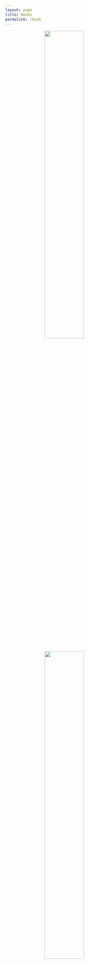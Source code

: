 ```yaml
---
layout: page
title: Books
permalink: /book 
---
```

<a whith="200" height="200" href="https://jcentercreation.github.io/JekyllPersonalWeb/books/01/02/2021/why_leaders_eat_last.html"><img style="display: block; margin-left: auto; margin-right: auto; width: 50%" src="https://jcentercreation.github.io/JekyllPersonalWeb/assets/img/leaders-eat-last.png"></a>
<br>
<a whith="200" height="200" href="https://jcentercreation.github.io/JekyllPersonalWeb/books/05/01/2021/buildingastorybrand.html"><img style="display: block; margin-left: auto; margin-right: auto; width: 50%" src="https://jcentercreation.github.io/JekyllPersonalWeb/assets/img/book-top.svg"></a>
<br>
<a whith="200" height="200" href="https://jcentercreation.github.io/JekyllPersonalWeb/books/01/12/2020/factfulness.html"><img style="display: block; margin-left: auto; margin-right: auto; width: 50%" src="https://jcentercreation.github.io/JekyllPersonalWeb/assets/img/factfulness4.png"></a>
<br>
<a whith="200" height="200" href="https://jcentercreation.github.io/JekyllPersonalWeb/books/15/11/2020/atomichabits.html"><img style="display: block; margin-left: auto; margin-right: auto; width: 50%" src="https://jcentercreation.github.io/JekyllPersonalWeb/assets/img/atomic-habits-book.png"></a>
<br>